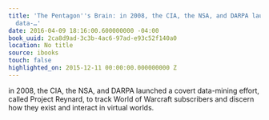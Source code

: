 ```yaml
---
title: 'The Pentagon''s Brain: in 2008, the CIA, the NSA, and DARPA launched a covert
  data-…'
date: 2016-04-09 18:16:00.600000000 -04:00
book_uuid: 2ca8d9ad-3c3b-4ac6-97ad-e93c52f140a0
location: No title
source: ibooks
touch: false
highlighted_on: 2015-12-11 00:00:00.000000000 Z
---
```


in 2008, the CIA, the NSA, and DARPA launched a covert data-mining effort, called Project Reynard, to track World of Warcraft subscribers and discern how they exist and interact in virtual worlds.
